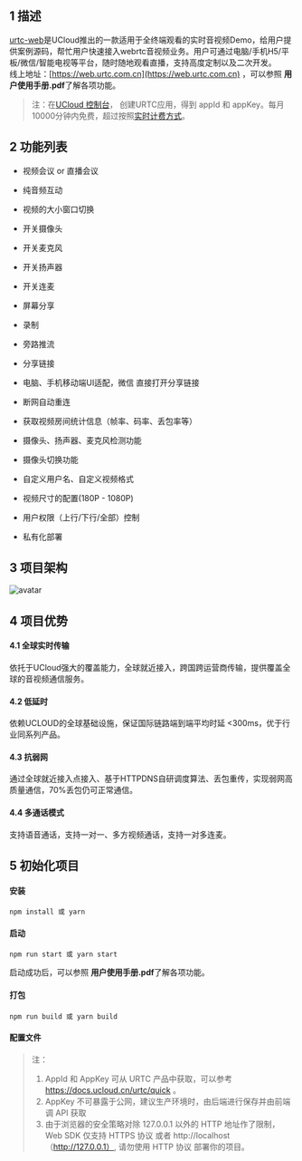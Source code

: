 <!--
 * @Author: cven.li
 * @Date: 2021-01-25 16:10:28
 * @LastEditTime: 2021-01-25 17:16:54
 * @LastEditors: Please set LastEditors
 * @Description: In User Settings Edit
 * @FilePath: /urtc-web-demo/README.md
-->

## 1 描述

[urtc-web](https://web.urtc.com.cn)是UCloud推出的一款适用于全终端观看的实时音视频Demo，给用户提供案例源码，帮忙用户快速接入webrtc音视频业务。用户可通过电脑/手机H5/平板/微信/智能电视等平台，随时随地观看直播，支持高度定制以及二次开发。    
线上地址：[https://web.urtc.com.cn](https://web.urtc.com.cn) ，可以参照 **用户使用手册.pdf**了解各项功能。

> 注：在[UCloud 控制台](https://passport.ucloud.cn/#login)， 创建URTC应用，得到 appId 和 appKey。每月10000分钟内免费，超过按照[实时计费方式](https://docs.ucloud.cn/urtc/price)。


## 2 功能列表

* 视频会议 or 直播会议

* 纯音频互动

* 视频的大小窗口切换

* 开关摄像头

* 开关麦克风

* 开关扬声器

* 开关连麦

* 屏幕分享

* 录制

* 旁路推流

* 分享链接

* 电脑、手机移动端UI适配，微信 直接打开分享链接

* 断网自动重连

* 获取视频房间统计信息（帧率、码率、丢包率等）

* 摄像头、扬声器、麦克风检测功能

* 摄像头切换功能

* 自定义用户名、自定义视频格式

* 视频尺寸的配置(180P - 1080P)

* 用户权限（上行/下行/全部）控制

* 私有化部署


## 3 项目架构

![avatar](https://static.ucloud.cn/docs/urtc/images/introduction/structure.png?v=1611734686)


## 4 项目优势

#### 4.1 全球实时传输
依托于UCloud强大的覆盖能力，全球就近接入，跨国跨运营商传输，提供覆盖全球的音视频通信服务。

#### 4.2 低延时
依赖UCLOUD的全球基础设施，保证国际链路端到端平均时延 <300ms，优于行业同系列产品。

#### 4.3 抗弱网
通过全球就近接入点接入、基于HTTPDNS自研调度算法、丢包重传，实现弱网高质量通信，70%丢包仍可正常通信。

#### 4.4 多通话模式
支持语音通话，支持一对一、多方视频通话，支持一对多连麦。


## 5 初始化项目

#### 安装

```
npm install 或 yarn
```

#### 启动
```
npm run start 或 yarn start
```
启动成功后，可以参照 **用户使用手册.pdf**了解各项功能。

#### 打包
```
npm run build 或 yarn build
```

#### 配置文件

> 注：
>
> 1. AppId 和 AppKey 可从 URTC 产品中获取，可以参考 https://docs.ucloud.cn/urtc/quick 。
> 2. AppKey 不可暴露于公网，建议生产环境时，由后端进行保存并由前端调 API 获取
> 3. 由于浏览器的安全策略对除 127.0.0.1 以外的 HTTP 地址作了限制，Web SDK 仅支持 HTTPS 协议 或者 http://localhost（http://127.0.0.1）, 请勿使用 HTTP 协议 部署你的项目。

